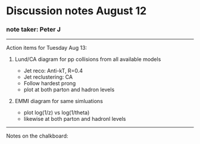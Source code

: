 # Discussion notes August 12

### note taker: Peter J

<hr>

Action items for Tuesday Aug 13:

1. Lund/CA diagram for pp collisions from all available models
   * Jet reco: Anti-kT, R=0.4
   * Jet reclustering: CA
   * Follow hardest prong
   * plot at both parton and hadron levels
   
2. EMMI diagram for same simluations
   * plot log(1/z) vs log(1/theta)
   * likewise at both parton and hadronl levels

<hr>

Notes on the chalkboard:

